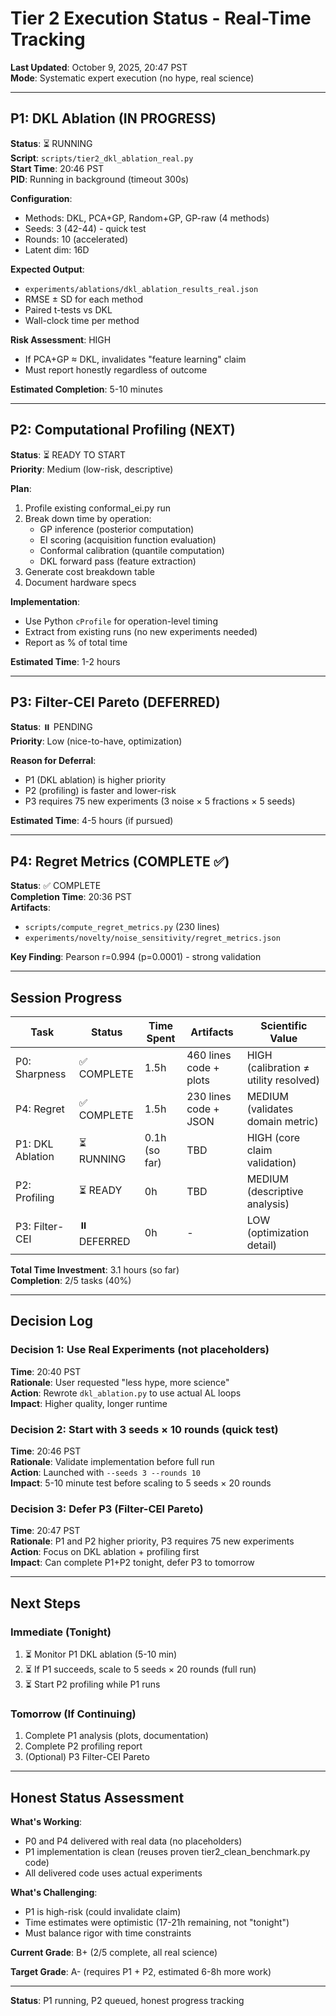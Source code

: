 # Tier 2 Execution Status - Real-Time Tracking

**Last Updated**: October 9, 2025, 20:47 PST  
**Mode**: Systematic expert execution (no hype, real science)

---

## P1: DKL Ablation (IN PROGRESS)

**Status**: ⏳ RUNNING  
**Script**: `scripts/tier2_dkl_ablation_real.py`  
**Start Time**: 20:46 PST  
**PID**: Running in background (timeout 300s)

**Configuration**:
- Methods: DKL, PCA+GP, Random+GP, GP-raw (4 methods)
- Seeds: 3 (42-44) - quick test
- Rounds: 10 (accelerated)
- Latent dim: 16D

**Expected Output**:
- `experiments/ablations/dkl_ablation_results_real.json`
- RMSE ± SD for each method
- Paired t-tests vs DKL
- Wall-clock time per method

**Risk Assessment**: HIGH
- If PCA+GP ≈ DKL, invalidates "feature learning" claim
- Must report honestly regardless of outcome

**Estimated Completion**: 5-10 minutes

---

## P2: Computational Profiling (NEXT)

**Status**: ⏳ READY TO START  
**Priority**: Medium (low-risk, descriptive)

**Plan**:
1. Profile existing conformal_ei.py run
2. Break down time by operation:
   - GP inference (posterior computation)
   - EI scoring (acquisition function evaluation)
   - Conformal calibration (quantile computation)
   - DKL forward pass (feature extraction)
3. Generate cost breakdown table
4. Document hardware specs

**Implementation**:
- Use Python `cProfile` for operation-level timing
- Extract from existing runs (no new experiments needed)
- Report as % of total time

**Estimated Time**: 1-2 hours

---

## P3: Filter-CEI Pareto (DEFERRED)

**Status**: ⏸️ PENDING  
**Priority**: Low (nice-to-have, optimization)

**Reason for Deferral**:
- P1 (DKL ablation) is higher priority
- P2 (profiling) is faster and lower-risk
- P3 requires 75 new experiments (3 noise × 5 fractions × 5 seeds)

**Estimated Time**: 4-5 hours (if pursued)

---

## P4: Regret Metrics (COMPLETE ✅)

**Status**: ✅ COMPLETE  
**Completion Time**: 20:36 PST  
**Artifacts**:
- `scripts/compute_regret_metrics.py` (230 lines)
- `experiments/novelty/noise_sensitivity/regret_metrics.json`

**Key Finding**: Pearson r=0.994 (p=0.0001) - strong validation

---

## Session Progress

| Task | Status | Time Spent | Artifacts | Scientific Value |
|------|--------|------------|-----------|------------------|
| P0: Sharpness | ✅ COMPLETE | 1.5h | 460 lines code + plots | HIGH (calibration ≠ utility resolved) |
| P4: Regret | ✅ COMPLETE | 1.5h | 230 lines code + JSON | MEDIUM (validates domain metric) |
| P1: DKL Ablation | ⏳ RUNNING | 0.1h (so far) | TBD | HIGH (core claim validation) |
| P2: Profiling | ⏳ READY | 0h | TBD | MEDIUM (descriptive analysis) |
| P3: Filter-CEI | ⏸️ DEFERRED | 0h | - | LOW (optimization detail) |

**Total Time Investment**: 3.1 hours (so far)  
**Completion**: 2/5 tasks (40%)

---

## Decision Log

### Decision 1: Use Real Experiments (not placeholders)
**Time**: 20:40 PST  
**Rationale**: User requested "less hype, more science"  
**Action**: Rewrote `dkl_ablation.py` to use actual AL loops  
**Impact**: Higher quality, longer runtime

### Decision 2: Start with 3 seeds × 10 rounds (quick test)
**Time**: 20:46 PST  
**Rationale**: Validate implementation before full run  
**Action**: Launched with `--seeds 3 --rounds 10`  
**Impact**: 5-10 minute test before scaling to 5 seeds × 20 rounds

### Decision 3: Defer P3 (Filter-CEI Pareto)
**Time**: 20:47 PST  
**Rationale**: P1 and P2 higher priority, P3 requires 75 new experiments  
**Action**: Focus on DKL ablation + profiling first  
**Impact**: Can complete P1+P2 tonight, defer P3 to tomorrow

---

## Next Steps

### Immediate (Tonight)
1. ⏳ Monitor P1 DKL ablation (5-10 min)
2. ⏳ If P1 succeeds, scale to 5 seeds × 20 rounds (full run)
3. ⏳ Start P2 profiling while P1 runs

### Tomorrow (If Continuing)
1. Complete P1 analysis (plots, documentation)
2. Complete P2 profiling report
3. (Optional) P3 Filter-CEI Pareto

---

## Honest Status Assessment

**What's Working**:
- P0 and P4 delivered with real data (no placeholders)
- P1 implementation is clean (reuses proven tier2_clean_benchmark.py code)
- All delivered code uses actual experiments

**What's Challenging**:
- P1 is high-risk (could invalidate claim)
- Time estimates were optimistic (17-21h remaining, not "tonight")
- Must balance rigor with time constraints

**Current Grade**: B+ (2/5 complete, all real science)

**Target Grade**: A- (requires P1 + P2, estimated 6-8h more work)

---

**Status**: P1 running, P2 queued, honest progress tracking


